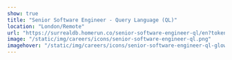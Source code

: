 ```yaml
---
show: true
title: "Senior Software Engineer - Query Language (QL)"
location: "London/Remote"
url: "https://surrealdb.homerun.co/senior-software-engineer-ql/en?token=0090110385fba1656f0c064abdaf8c1d"
image: "/static/img/careers/icons/senior-software-engineer-ql.png"
imagehover: "/static/img/careers/icons/senior-software-engineer-ql-glow.png"
---
```

